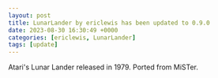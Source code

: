 ```yaml
---
layout: post
title: LunarLander by ericlewis has been updated to 0.9.0
date: 2023-08-30 16:30:49 +0000
categories: [ericlewis, LunarLander]
tags: [update]
---
```

Atari's Lunar Lander released in 1979. Ported from MiSTer.
